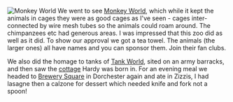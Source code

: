![Monkey World](P1390260.jpg)
We went to see [Monkey World](http://www.monkeyworld.org/), which while it kept the animals in cages they were as good cages as I've seen - cages inter-connected by wire mesh tubes so the animals could roam around. The chimpanzees etc had generous areas. I was impressed that this zoo did as well as it did. To show our approval we got a tea towel. The animals (the larger ones) all have names and you can sponsor them. Join their fan clubs.

We also did the homage to tanks of [Tank World](https://www.tankmuseum.org/home), sited on an army barracks, and then saw the [cottage](https://www.nationaltrust.org.uk/hardys-cottage) Hardy was born in. For an evening meal we headed to [Brewery Square](http://www.brewerysquare.com/) in Dorchester again and ate in Zizzis, I had lasagne then a calzone for dessert which needed knife and fork not a spoon!
